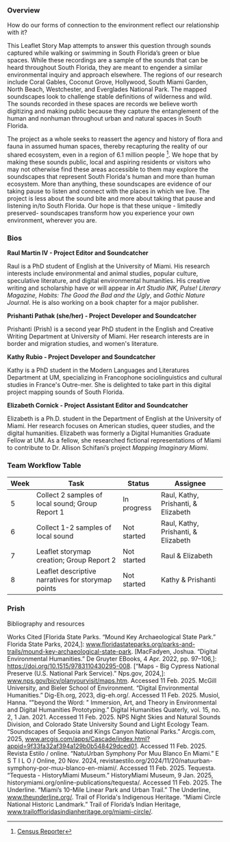 ### Overview

How do our forms of connection to the environment reflect our relationship with it? 


This Leaflet Story Map attempts to answer this question through sounds captured while walking or swimming in South Florida’s green or blue spaces. While these recordings are a sample of the sounds that can be heard throughout South Florida, they are meant to engender a similar environmental inquiry and approach elsewhere. The regions of our research include Coral Gables, Coconut Grove, Hollywood, South Miami Garden, North Beach, Westchester, and Everglades National Park. The mapped soundscapes look to challenge stable definitions of wilderness and wild. The sounds recorded in these spaces are records we believe worth digitizing and making public because they capture the entanglement of the human and nonhuman throughout urban and natural spaces in South Florida.


The project as a whole seeks to reassert the agency and history of flora and fauna in assumed human spaces, thereby recapturing the reality of our shared ecosystem, even in a region of 6.1 million people [^1]. We hope that by making these sounds public, local and aspiring residents or visitors who may not otherwise find these areas accessible to them may explore the soundscapes that represent South Florida's human and more than human ecosystem. More than anything, these soundscapes are evidence of our taking pause to listen and connect with the places in which we live. The project is less about the sound bite and more about taking that pause and listening in/to South Florida. Our hope is that these unique - limitedly preserved- soundscapes transform how you experience your own environment, wherever you are.

[^1]:[Census Reporter](https://censusreporter.org/profiles/31000US33100-miami-fort-lauderdale-west-palm-beach-fl-metro-area/)


### Bios

**Raul Martin IV - Project Editor and Soundcatcher** 

Raul is a PhD student of English at the University of Miami. His research interests include environmental and animal studies, popular culture, speculative literature, and digital environmental humanities. His creative writing and scholarship have or will appear in _Art Studio INK, Pulse! Literary Magazine, Habits: The Good the Bad and the Ugly_, and _Gothic Nature Journal_. He is also working on a book chapter for a major publisher.

**Prishanti Pathak (she/her) - Project Developer and Soundcatcher**

Prishanti (Prish) is a second year PhD student in the English and Creative Writing Department at University of Miami. Her research interests are in border and migration studies, and women's literature. 

**Kathy Rubio - Project Developer and Soundcatcher**

Kathy is a PhD student in the Modern Languages and Literatures Department at UM, specializing in Francophone sociolinguistics and cultural studies in France's Outre-mer. She is delighted to take part in this digital project mapping sounds of South Florida.

**Elizabeth Cornick - Project Assistant Editor and Soundcatcher**

Elizabeth is a Ph.D. student in the Department of English at the University of Miami. Her research focuses on American studies, queer studies, and the digital humanities. Elizabeth was formerly a Digital Humanities Graduate Fellow at UM. As a fellow, she researched fictional representations of Miami to contribute to Dr. Allison Schifani’s project _Mapping Imaginary Miami_.

### Team Workflow Table 
<table>
<thead>
<tr>
<th>Week</th>
<th>Task</th>
<th>Status</th>
<th>Assignee</th>
</tr>
</thead>
<tbody>
<tr>
<td>5</td>
<td>Collect 2 samples of local sound; Group Report 1</td>
<td>In progress</td>
<td>Raul, Kathy, Prishanti, &amp; Elizabeth</td>
</tr>
<tr>
<td>6</td>
<td>Collect 1-2 samples of local sound</td>
<td>Not started</td>
<td>Raul, Kathy, Prishanti, &amp; Elizabeth</td>
</tr>
<tr>
<td>7</td>
<td>Leaflet storymap creation; Group Report 2</td>
<td>Not started</td>
<td>Raul &amp; Elizabeth</td>
</tr>
<tr>
<td>8</td>
<td>Leaflet descriptive narratives for storymap points</td>
<td>Not started</td>
<td>Kathy &amp; Prishanti</td>
</tr>
</tbody>
</table>


### Prish
Bibliography and resources

Works Cited
[Florida State Parks. “Mound Key Archaeological State Park.” Florida State Parks, 2024,]: www.floridastateparks.org/parks-and-trails/mound-key-archaeological-state-park.
[MacFadyen, Joshua. “Digital Environmental Humanities.” De Gruyter EBooks, 4 Apr. 2022, pp. 97–106,]: https://doi.org/10.1515/9783110430295-008.
[“Maps - Big Cypress National Preserve (U.S. National Park Service).” Nps.gov, 2024,]: www.nps.gov/bicy/planyourvisit/maps.htm. Accessed 11 Feb. 2025.
McGill University, and Bieler School of Environment. “Digital Environmental Humanities.” Dig-Eh.org, 2023, dig-eh.org/. Accessed 11 Feb. 2025.
Musiol, Hanna. “"beyond the Word: " Immersion, Art, and Theory in Environmental and Digital Humanities Prototyping.” Digital Humanities Quaterly, vol. 15, no. 2, 1 Jan. 2021. Accessed 11 Feb. 2025.
NPS Night Skies and Natural Sounds Division, and Colorado State University Sound and Light Ecology Team. “Soundscapes of Sequoia and Kings Canyon National Parks.” Arcgis.com, 2025, www.arcgis.com/apps/Cascade/index.html?appid=9f33fa32af394a129b0b548429dced01. Accessed 11 Feb. 2025.
Revista Estilo / online. “NatuUrban Symphony Por Muu Blanco En Miami.” E S T I L O / Online, 20 Nov. 2024, revistaestilo.org/2024/11/20/natuurban-symphony-por-muu-blanco-en-miami/. Accessed 11 Feb. 2025.
Tequesta. “Tequesta - HistoryMiami Museum.” HistoryMiami Museum, 9 Jan. 2025, historymiami.org/online-publications/tequesta/. Accessed 11 Feb. 2025.
The Underline. “Miami’s 10-Mile Linear Park and Urban Trail.” The Underline, www.theunderline.org/.
Trail of Florida's Indigenous Heritage. “Miami Circle National Historic Landmark.” Trail of Florida’s Indian Heritage, www.trailoffloridasindianheritage.org/miami-circle/.
